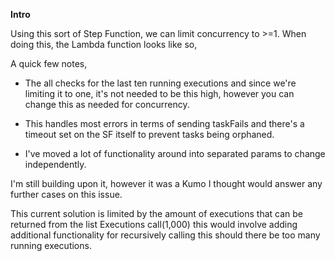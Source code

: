**Intro**

Using this sort of Step Function, we can limit concurrency to >=1. When doing this, the Lambda function looks like so,

A quick few notes,

* The all checks for the last ten running executions and since we're limiting it to one, it's not needed to be this high, however you can change this as needed for concurrency.

* This handles most errors in terms of sending taskFails and there's a timeout set on the SF itself to prevent tasks being orphaned.

* I've moved a lot of functionality around into separated params to change independently.

I'm still building upon it, however it was a Kumo I thought would answer any further cases on this issue.


This current solution is limited by the amount of executions that can be returned from the list Executions call(1,000) this would involve adding additional functionality for recursively calling this should there be too many running executions.
